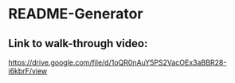 # README-Generator

## Link to walk-through video: 
https://drive.google.com/file/d/1oQR0nAuY5PS2VacOEx3aBBR28-i6kbrF/view
